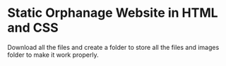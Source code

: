 # Static Orphanage Website in HTML and CSS
Download all the files and create a folder to store all the files and images folder to make it work properly.
